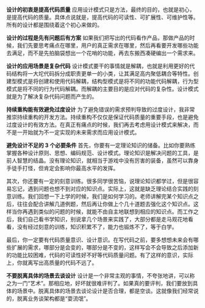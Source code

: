**设计的初衷是提高代码质量**
应用设计模式只是方法，最终的目的，也就是初心，是提高代码的质量。具体点说就是，提高代码的可读性、可扩展性、可维护性等。所有的设计都是围绕着这个初心来做的。

**设计的过程是先有问题后有方案**
如果我们把写出的代码看作产品，那做产品的时候，我们先要思考痛点在哪里，用户的真正需求在哪里，然后再看要开发哪些功能去满足，而不是先拍脑袋想出一个花哨的功能，再去东搬西凑硬编出一个需求来。

**设计的应用场景是复杂代码**
设计模式要干的事情就是解耦，也就是利用更好的代码结构将一大坨代码拆分成职责更单一的小类，让其满足高内聚低耦合等特性。创建型模式是将创建和使用代码解耦，结构型模式是将不同的功能代码解耦，行为型模式是将不同的行为代码解耦。而解耦的主要目的是应对代码的复杂性。设计模式就是为了解决复杂代码问题而产生的。

**持续重构能有效避免过度设计**
为了避免错误的需求预判导致的过度设计，我非常推崇持续重构的开发方法。持续重构不仅仅是保证代码质量的重要手段，也是避免过度设计的有效方法。在真正有痛点的时候，我们再去考虑用设计模式来解决，而不是一开始就为不一定实现的未来需求而应用设计模式。

**避免设计不足的 3 个必要条件**
首先，你要有一定理论知识的储备。比如你要熟练掌握各种设计原则、思想、编码规范、设计模式。理论知识是解决问题的工具，是前人智慧的结晶。没有理论知识，就相当于游戏中没有厉害的装备，虽然可以靠身手徒手打怪，但肯定会影响你最高水平的发挥。

其次，你还要有一定的刻意训练。很多同学很苦恼，说理论知识都学过，但是很容易忘记，遇到问题也想不到对应的知识点。实际上，这就是缺乏理论结合实践的刻意训练。我们回想一下上学的时候，我们是如何学习的。老师讲解完某个知识点之后，往往会配合讲解几道例题，然后再让你做上个几十道题去强化这个知识点。这样当你再遇到类似的问题的时候，就能不由自主地联想到相应的知识点。而工作之后，我们自己看书学知识，别说拿几个场景来实践了，大部分都是走马观花地看看，没有经过刻意的训练，知识积累不了，能力也锻炼不了，等于白学。

最后，你一定要有代码质量意识、设计意识。在写代码之前，要多想想未来会有哪些扩展的需求，哪部分是会变的，哪部分是不变的，这样写会不会导致之后添加新的功能比较困难，代码的可读性好不好等代码质量问题。有了这样的意识，实际上，你就离写出高质量的代码不远了。

**不要脱离具体的场景去谈设计**
设计是一个非常主观的事情，不夸张地讲，可以称之为一门“艺术”。那相应地，好坏就很难评判了。如果真的要评判，我们要放到具体的场景中。脱离具体的场景去谈论设计是否合理，都是空谈。这就像我们经常说的，脱离业务谈架构都是“耍流氓”。
